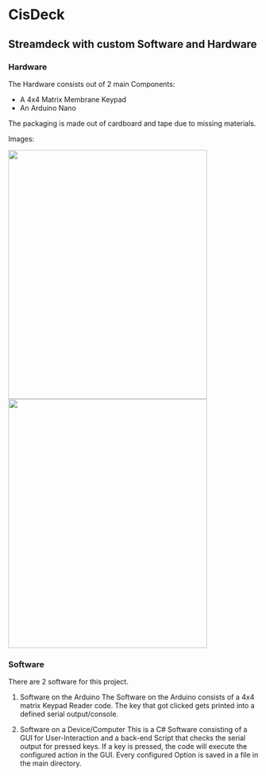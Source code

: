 # CisDeck
## Streamdeck with custom Software and Hardware

### Hardware
The Hardware consists out of 2 main Components:
- A 4x4 Matrix Membrane Keypad
- An Arduino Nano

The packaging is made out of cardboard and tape due to missing materials.

Images:

<img src="https://github.com/ironflipper/cisdeck/blob/main/githubutils/1000026987.jpg?raw=true" width="400" height="500">
<img src="https://github.com/ironflipper/cisdeck/blob/main/githubutils/1000026988.jpg?raw=true" width="400" height="500">


### Software
There are 2 software for this project.
1. Software on the Arduino
The Software on the Arduino consists of a 4x4 matrix Keypad Reader code.
The key that got clicked gets printed into a defined serial output/console.

2. Software on a Device/Computer
This is a C# Software consisting of a GUI for User-Interaction and a back-end Script that checks the serial output for pressed keys.
If a key is pressed, the code will execute the configured action in the GUI.
Every configured Option is saved in a file in the main directory.

